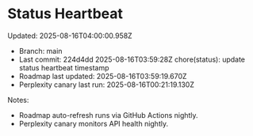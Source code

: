 # Status Heartbeat

Updated: 2025-08-16T04:00:00.958Z

- Branch: main
- Last commit: 224d4dd 2025-08-16T03:59:28Z chore(status): update status heartbeat timestamp
- Roadmap last updated: 2025-08-16T03:59:19.670Z
- Perplexity canary last run: 2025-08-16T00:21:19.130Z

Notes:
- Roadmap auto-refresh runs via GitHub Actions nightly.
- Perplexity canary monitors API health nightly.
